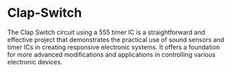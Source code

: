# Clap-Switch
The Clap Switch circuit using a 555 timer IC is a straightforward and effective project that demonstrates the practical use of sound sensors and timer ICs in creating responsive electronic systems. It offers a foundation for more advanced modifications and applications in controlling various electronic devices.
